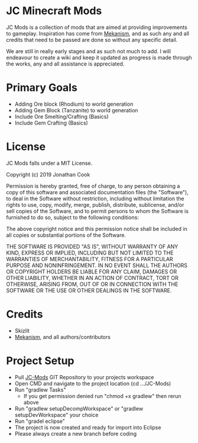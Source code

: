 # JC Minecraft Mods #

JC Mods is a collection of mods that are aimed at providing improvements to gameplay.
Inspiration has come from [Mekanism](http://aidancbrady.com/mekanism/), and as such any and all credits that need to be passed are done so without any specific detail.

We are still in really early stages and as such not much to add.
I will endeavour to create a wiki and keep it updated as progress is made through the works, any and all assistance is appreciated.

# Primary Goals #
- Adding Ore block (Rhodium) to world generation
- Adding Gem Block (Tanzanite) to world generation
- Include Ore Smelting/Crafting (Basics)
- Include Gem Crafting (Basics)

# License #

JC Mods falls under a MIT License. 

Copyright (c) 2019 Jonathan Cook

Permission is hereby granted, free of charge, to any person obtaining a copy
of this software and associated documentation files (the "Software"), to deal
in the Software without restriction, including without limitation the rights
to use, copy, modify, merge, publish, distribute, sublicense, and/or sell
copies of the Software, and to permit persons to whom the Software is
furnished to do so, subject to the following conditions:

The above copyright notice and this permission notice shall be included in all
copies or substantial portions of the Software.

THE SOFTWARE IS PROVIDED "AS IS", WITHOUT WARRANTY OF ANY KIND, EXPRESS OR
IMPLIED, INCLUDING BUT NOT LIMITED TO THE WARRANTIES OF MERCHANTABILITY,
FITNESS FOR A PARTICULAR PURPOSE AND NONINFRINGEMENT. IN NO EVENT SHALL THE
AUTHORS OR COPYRIGHT HOLDERS BE LIABLE FOR ANY CLAIM, DAMAGES OR OTHER
LIABILITY, WHETHER IN AN ACTION OF CONTRACT, TORT OR OTHERWISE, ARISING FROM,
OUT OF OR IN CONNECTION WITH THE SOFTWARE OR THE USE OR OTHER DEALINGS IN THE
SOFTWARE.

# Credits #

  * Skizlit
  * [Mekanism](http://aidancbrady.com/mekanism/), and all authors/contributors
  
# Project Setup #
- Pull [JC-Mods](https://github.com/skizlit/JC-Mods) GIT Repository to your projects workspace
- Open CMD and navigate to the project location (cd .../JC-Mods)
- Run "gradlew Tasks" 
	- If you get permission denied run "chmod +x gradlew" then rerun above
- Run "gradlew setupDecompWorkspace" or "gradlew setupDevWorkspace" your choice
- Run "gradel eclipse"
- The project is now created and ready for import into Eclipse
- Please always create a new branch before coding
